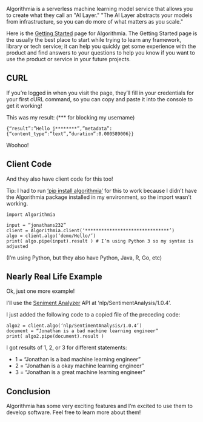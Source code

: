 
Algorithmia is a serverless machine learning model service that allows you to create what they call an "AI Layer." "The AI Layer abstracts your models from infrastructure, so you can do more of what matters as you scale."

Here is the [Getting Started](https://algorithmia.com/developers/getting-started) page for Algorithmia. The Getting Started page is the usually the best place to start while trying to learn any framework, library or tech service; it can help you quickly get some experience with the product and find answers to your questions to help you know if you want to use the product or service in your future projects.

## CURL

If you’re logged in when you visit the page, they’ll fill in your credentials for your first cURL command, so you can copy and paste it into the console to get it working!

This was my result: (*** for blocking my username)

```
{“result”:”Hello j********”,”metadata”:{“content_type”:”text”,”duration”:0.000589006}}
```

Woohoo!

## Client Code

And they also have client code for this too!

Tip: I had to run [‘pip install algorithmia‘](https://pypi.org/project/algorithmia/) for this to work because I didn’t have the Algorithmia package installed in my environment, so the import wasn’t working.

```
import Algorithmia

input = “jonathans232”
client = Algorithmia.client(‘*******************************’)
algo = client.algo(‘demo/Hello/’)
print( algo.pipe(input).result ) # I’m using Python 3 so my syntax is adjusted
```

(I’m using Python, but they also have Python, Java, R, Go, etc)

## Nearly Real Life Example

Ok, just one more example!

I’ll use the [Seniment Analyzer](https://algorithmia.com/algorithms/nlp/SentimentAnalysis) API at ‘nlp/SentimentAnalysis/1.0.4’.

I just added the following code to a copied file of the preceding code:

```
algo2 = client.algo(‘nlp/SentimentAnalysis/1.0.4’)
document = “Jonathan is a bad machine learning engineer”
print( algo2.pipe(document).result )
```

I got results of 1, 2, or 3 for different statements:

- 1 = “Jonathan is a bad machine learning engineer”
- 2 = “Jonathan is a okay machine learning engineer”
- 3 = “Jonathan is a great machine learning engineer”

## Conclusion

Algorithmia has some very exciting features and I’m excited to use them to develop software. Feel free to learn more about them!
